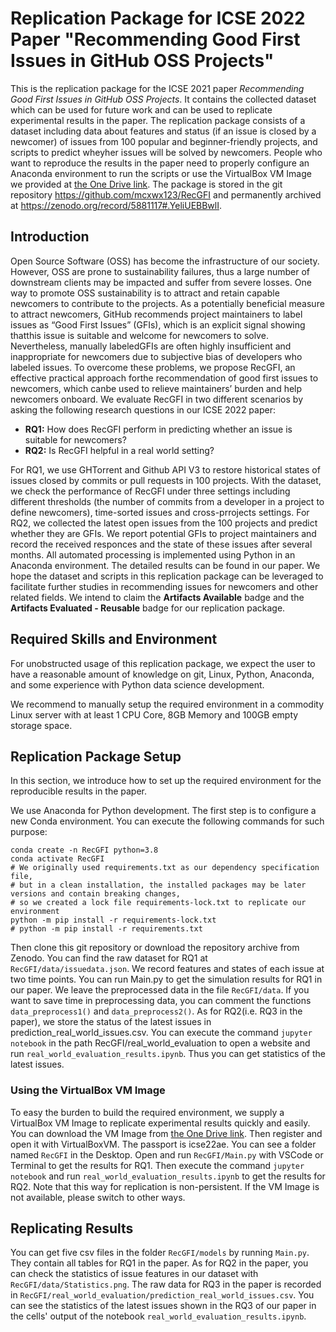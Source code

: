 # Replication Package for ICSE 2022 Paper "Recommending Good First Issues in GitHub OSS Projects"

This is the replication package for the ICSE 2021 paper *Recommending Good First Issues in GitHub OSS Projects*. It contains the collected dataset which can be used for future work and can be used to replicate experimental results in the paper. The replication package consists of a dataset including data about features and status (if an issue is closed by a newcomer) of issues from 100 popular and beginner-friendly projects, and scripts to predict wheyher issues will be solved by newcomers. People who want to reproduce the results in the paper need to properly configure an Anaconda environment to run the scripts or use the VirtualBox VM Image we provided at [the One Drive link](https://pkueducn-my.sharepoint.com/:u:/g/personal/2001111301_stu_pku_edu_cn/EVhPBeaxab1KnxbE5OSF05YBptz4MIy2eHbWoQe9nwb5bA). The package is stored in the git repository https://github.com/mcxwx123/RecGFI and permanently archived at https://zenodo.org/record/5881117#.YeliUEBBwlI.

## Introduction

Open Source Software (OSS) has become the infrastructure of our society. However, OSS are prone to sustainability failures, thus a large number of downstream clients may be impacted and suffer from severe losses. One way to promote OSS sustainability is to attract and retain capable newcomers to contribute to the projects. As a potentially beneficial measure to attract newcomers, GitHub recommends project maintainers to label issues as “Good First Issues” (GFIs), which is an explicit signal showing thatthis issue is suitable and welcome for newcomers to solve. Nevertheless, manually labeledGFIs are often highly insufficient and inappropriate for newcomers due to subjective bias of developers who labeled issues. To overcome these problems, we propose RecGFI, an effective practical approach forthe recommendation of good first issues to newcomers, which canbe used to relieve maintainers’ burden and help newcomers onboard. We evaluate RecGFI in two different scenarios by asking the following research questions in our ICSE 2022 paper:

* **RQ1:** How does RecGFI perform in predicting whether an issue is suitable for newcomers?
* **RQ2:** Is RecGFI helpful in a real world setting?

For RQ1, we use GHTorrent and Github API V3 to restore historical states of issues closed by commits or pull requests in 100 projects. With the dataset, we check the performance of RecGFI under three settings including different thresholds (the number of commits from a developer in a project to define newcomers), time-sorted issues and cross-prrojects settings. For RQ2, we collected the latest open issues from the 100 projects and predict whether they are GFIs. We report potential GFIs to project maintainers and record the received responces and the state of these issues after several months. All automated processing is implemented using Python in an Anaconda environment. The detailed results can be found in our paper. We hope the dataset and scripts in this replication package can be leveraged to facilitate further studies in recommending issues for newcomers and other related fields. We intend to claim the **Artifacts Available** badge and the **Artifacts Evaluated - Reusable** badge for our replication package. 

## Required Skills and Environment

For unobstructed usage of this replication package, we expect the user to have a reasonable amount of knowledge on git, Linux, Python, Anaconda, and some experience with Python data science development. 

We recommend to manually setup the required environment in a commodity Linux server with at least 1 CPU Core, 8GB Memory and 100GB empty storage space.

## Replication Package Setup

In this section, we introduce how to set up the required environment for the reproducible results in the paper.

We use Anaconda for Python development. The first step is to configure a new Conda environment. You can execute the following commands for such purpose:

```shell script
conda create -n RecGFI python=3.8
conda activate RecGFI
# We originally used requirements.txt as our dependency specification file,
# but in a clean installation, the installed packages may be later versions and contain breaking changes,
# so we created a lock file requirements-lock.txt to replicate our environment
python -m pip install -r requirements-lock.txt
# python -m pip install -r requirements.txt
```

Then clone this git repository or download the repository archive from Zenodo. You can find the raw dataset for RQ1 at `RecGFI/data/issuedata.json`. We record features and states of each issue at two time points. You can run Main.py to get the simulation results for RQ1 in our paper. We leave the preprocessed data in the file `RecGFI/data`. If you want to save time in preprocessing data, you can comment the functions `data_preprocess1()` and `data_preprocess2()`. As for RQ2(i.e. RQ3 in the paper), we store the status of the latest issues in prediction_real_world_issues.csv. You can execute the command `jupyter notebook` in the path RecGFI/real_world_evaluation to open a website and run `real_world_evaluation_results.ipynb`. Thus you can get statistics of the latest issues.

### Using the VirtualBox VM Image

To easy the burden to build the required environment, we supply a VirtualBox VM Image to replicate experimental results quickly and easily. You can download the VM Image from [the One Drive link](https://pkueducn-my.sharepoint.com/:u:/g/personal/2001111301_stu_pku_edu_cn/EVhPBeaxab1KnxbE5OSF05YBptz4MIy2eHbWoQe9nwb5bA). Then register and open it with VirtualBoxVM. The passport is icse22ae. You can see a folder named `RecGFI` in the Desktop. Open and run `RecGFI/Main.py` with VSCode or Terminal to get the results for RQ1. Then execute the command `jupyter notebook` and run `real_world_evaluation_results.ipynb` to get the results for RQ2. Note that this way for replication is non-persistent. If the VM Image is not available, please switch to other ways.

## Replicating Results

You can get five csv files in the folder `RecGFI/models` by running `Main.py`. They contain all tables for RQ1 in the paper. As for RQ2 in the paper, you can check the statistics of issue features in our dataset with `RecGFI/data/Statistics.png`. The raw data for RQ3 in the paper is recorded in `RecGFI/real_world_evaluation/prediction_real_world_issues.csv`. You can see the statistics of the latest issues shown in the RQ3 of our paper in the cells' output of the notebook `real_world_evaluation_results.ipynb`.
